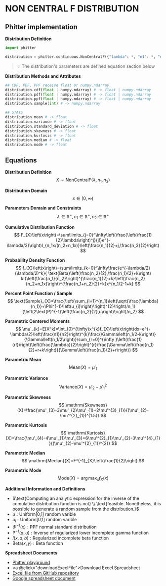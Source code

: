 # NON CENTRAL F DISTRIBUTION

## Phitter implementation

**Distribution Definition**

```python
import phitter

distribution = phitter.continuous.NonCentralF({"lambda": *, "n1": *, "n2": *})
```

> 💡 The distribution's parameters are defined equation section below

**Distribution Methods and Attributes**

```python
## CDF, PDF, PPF receive float or numpy.ndarray.
distribution.cdf(float | numpy.ndarray) # -> float | numpy.ndarray
distribution.pdf(float | numpy.ndarray) # -> float | numpy.ndarray
distribution.ppf(float | numpy.ndarray) # -> float | numpy.ndarray
distribution.sample(int) # -> numpy.ndarray

## STATS
distribution.mean # -> float
distribution.variance # -> float
distribution.standard_deviation # -> float
distribution.skewness # -> float
distribution.kurtosis # -> float
distribution.median # -> float
distribution.mode # -> float
```

## Equations

**Distribution Definition**
$$ X\sim\mathrm{NonCentralF}\left(\lambda,n_{1},n_{2}\right) $$

**Distribution Domain**
$$ x\in [0,\infty)  $$

**Parameters Domain and Constraints**
$$ \lambda\in\mathbb{R}^{+}, n_{1}\in\mathbb{R}^{+}, n_{2}\in\mathbb{R}^{+} $$

**Cumulative Distribution Function**
$$ F_{X}\left(x\right)=\sum\limits_{j=0}^\infty\left(\frac{\left(\frac{1}{2}\lambda\right)^j}{j!}e^{-\lambda/2}\right)I_{n_1x/(n_2+n_1x)}\left(\frac{n_1}{2}+j,\frac{n_2}{2}\right) $$

**Probability Density Function**
$$ f_{X}\left(x\right)=\sum\limits_{k=0}^\infty\frac{e^{-\lambda/2}(\lambda/2)^k}{ \text{Beta}\left(\frac{n_2}{2},\frac{n_1}{2}+k\right) k!}\left(\frac{n_1}{n_2}\right)^{\frac{n_1}{2}+k}\left(\frac{n_2}{n_2+n_1x}\right)^{\frac{n_1+n_2}{2}+k}x^{n_1/2-1+k} $$

**Percent Point Function / Sample**
$$ \text{Sample}_{X}=\frac{\left(\sum_{i=1}^{n_1}\left(\sqrt{\frac{\lambda}{n_1}}+\Phi^{-1}\left(u_{i}\right)\right)^{2}\right)/n_1}{\left(2\text{P}^{-1}\left(\frac{n_2}{2},u\right)\right)/n_2} $$

**Parametric Centered Moments**
$$ \mu'_{k}=E[X^k]=\int_{0}^{\infty}x^{k}f_{X}\left(x\right)dx=e^{-\lambda/2}\left(\frac{n1}{n2}\right)^{k}\frac{\Gamma\left(n_1/2-k\right)}{\Gamma\left(n_1/2\right)}\sum_{r=0}^{\infty }\left(\frac{1}{r!}\right)\left(\frac{\lambda}{2}\right)^{r}\frac{\Gamma\left(\frac{n_1}{2}+r+k\right)}{\Gamma\left(\frac{n_1}{2}+r\right)} $$

**Parametric Mean**
$$ \mathrm{Mean}(X)=\mu'_{1} $$

**Parametric Variance**
$$ \mathrm{Variance}(X)=\mu'_{2}-\mu'^{2}_{1} $$

**Parametric Skewness**
$$ \mathrm{Skewness}(X)=\frac{\mu'_{3}-3\mu'_{2}\mu'_{1}+2\mu'^{3}_{1}}{(\mu'_{2}-\mu'^{2}_{1})^{1.5}} $$

**Parametric Kurtosis**
$$ \mathrm{Kurtosis}(X)=\frac{\mu'_{4}-4\mu'_{1}\mu'_{3}+6\mu'^{2}_{1}\mu'_{2}-3\mu'^{4}_{1}}{(\mu'_{2}-\mu'^{2}_{1})^{2}} $$

**Parametric Median**
$$ \mathrm{Median}(X)=F^{-1}_{X}\left(\frac{1}{2}\right) $$

**Parametric Mode**
$$ \mathrm{Mode}(X)=\arg\max_{x}f_{X}\left(x\right) $$

**Additional Information and Definitions**
- $\text{Computing an analytic expression for the inverse of the cumulative distribution function is not} \\ \text{feasible. Nonetheless, it is possible to generate a random sample from the distribution.}$
- $u:\text{Uniform[0,1] random varible}$
- $u_{i}:\text{Uniform[0,1] random varible}$
- $\Phi^{-1}\left(x\right):\text{PPF normal standard distribution}$
- $\text{P}^{-1}\left(a,u\right):\text{Inverse of regularized lower incomplete gamma function}$
- $I\left(x,a,b\right):\text{Regularized incomplete beta function}$
- $\text{Beta}\left(x,y\right):\text{Beta function}$

**Spreadsheet Documents**

-   [Phitter playground](https://phitter.io/distributions/continuous/non_central_f)
-   <a @click="downloadExcelFile">Download Excel Spreadsheet</a>
-   [Excel file from GitHub repository](https://github.com/phitter-core/phitter-files/blob/main/continuous/non_central_f.xlsx)
-   [Google spreadsheet document](https://docs.google.com/spreadsheets/d/14mZ563hIw2vXNM89DUncpsOdGgBXEUIIxJNa3-MVNIM)

<script setup>
const downloadExcelFile = function() {
    const fileId = "non_central_f";
    const url = `https://raw.githubusercontent.com/phitter-core/phitter-files/main/continuous/${fileId}.xlsx`;
    const link = document.createElement("a");
    link.href = url;
    link.setAttribute("download", `${fileId}.xlsx`);
    document.body.appendChild(link);
    link.click();
    document.body.removeChild(link);
};
</script>

<style module>
a {
  cursor: pointer;
}
</style>

    